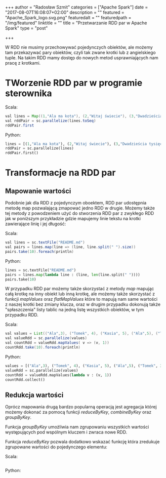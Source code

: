 +++
author = "Radosław Szmit"
categories = ["Apache Spark"]
date = "2017-08-07T16:08:07+02:00"
description = ""
featured = "Apache_Spark_logo.svg.png"
featuredalt = ""
featuredpath = "/img/featured"
linktitle = ""
title = "Przetwarzanie RDD par w Apache Spark"
type = "post"

+++

W RDD nie musimy przechowywać pojedynczych obiektów, ale możemy tam przekazywać pary obiektów, czyli tak zwane krotki lub z angielskiego tuple. Na takim RDD mamy dostęp do nowych metod usprawniających nam pracę z krotkami.

# TWorzenie RDD par w programie sterownika

Scala:
~~~Java
val lines = Map((1,"Ala ma kota"), (2,"Witaj świecie"), (3,"Dwadzieścia tysięcy mil podmorskiej żeglugi"))
val rddPair = sc.parallelize(lines.toSeq)
rddPair.first
~~~

Python:
~~~Python
lines = [(1,"Ala ma kota"), (2,"Witaj świecie"), (3,"Dwadzieścia tysięcy mil podmorskiej żeglugi")]
rddPair = sc.parallelize(lines)
rddPair.first()
~~~

# Transformacje na RDD par

## Mapowanie wartości

Podobnie jak dla RDD z pojedynczym oboektem, RDD par udostępnia metodę map pozwalającą zmapować jedno RDD w drugie. Możemy także tej metody z powodzeniem użyć do stworzenia RDD par z zwykłego RDD jak w poniższym przykładzie gdzie mapujemy linie tekstu na krotki zawierające linię i jej długość:

Scala:
~~~Java
val lines = sc.textFile("README.md")
val pairs = lines.map(line => (line, line.split(" ").size))
pairs.take(10).foreach(println)
~~~

Python:
~~~Python
lines = sc.textFile("README.md")
pairs = lines.map(lambda line : (line, len(line.split(" "))))
pairs.take(10)
~~~

W przypadku RDD par możemy także skorzystać z metody *map* mapując całą krotkę na inny obiekt lub inną krotkę, ale możemy także skorzystać z funkcji *mapValues* oraz *flatMapValues* które to mapują nam same wartości z naszej krotki bez zmiany klucza, oraz w drugim przypadku dokonują także "spłaszczenia" listy tablic na jedną listę wszystkich obiektów, w tym przypadku RDD.

Scala:
~~~Java
val values = List(("Ala",3), ("Tomek", 4), ("Kasia", 5), ("Ala",5), ("Tomek", 3), ("Kasia", 4))
val valueRdd = sc.parallelize(values)
val countRdd = valueRdd.mapValues( v => (v, 1))
countRdd.take(10).foreach(println)
~~~

Python:
~~~Python
values = [("Ala",3), ("Tomek", 4), ("Kasia", 5), ("Ala",5), ("Tomek", 3), ("Kasia", 4)]
valueRdd = sc.parallelize(values)
countRdd = valueRdd.mapValues(lambda v : (v, 1))
countRdd.collect()
~~~

## Redukcja wartości

Oprócz mapowania drugą bardzo popularną operacją jest agregacja której możemy dokonać za pomocą funkcji *reduceByKey*, *combineByKey* oraz *groupByKey*.

Funkcja *groupByKey* umożliwia nam zgrupowaniu wszystkich wartości występujących pod wspólnym kluczem i zwraca nowe RDD.

Funkcja *reduceByKey* pozwala dodatkowo wskazać funkcję która zredukuje zgrupowane wartości do pojedynczego elementu:






Scala:
~~~Java
~~~

Python:
~~~Python
~~~